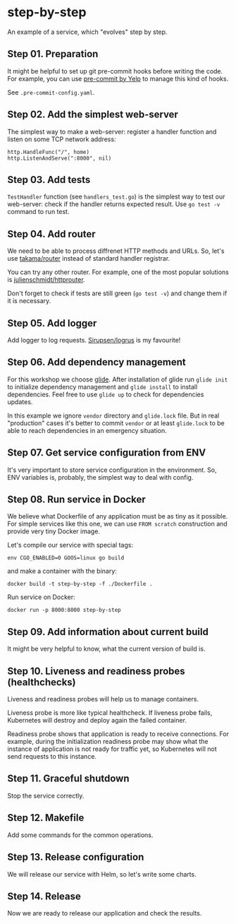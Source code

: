 # step-by-step

An example of a service, which "evolves" step by step.

## Step 01. Preparation

It might be helpful to set up git pre-commit hooks before writing the code.
For example, you can use [pre-commit by Yelp](http://pre-commit.com) to manage this kind of hooks.

See `.pre-commit-config.yaml`.

## Step 02. Add the simplest web-server

The simplest way to make a web-server: register a handler function and listen on some TCP network address:
 
    http.HandleFunc("/", home)
    http.ListenAndServe(":8000", nil)

## Step 03. Add tests

`TestHandler` function (see `handlers_test.go`) is the simplest way to test our web-server: check if the handler
returns expected result. Use `go test -v` command to run test.

## Step 04. Add router

We need to be able to process diffrenet HTTP methods and URLs. 
So, let's use [takama/router](https://github.com/takama/router) instead of standard handler registrar.

You can try any other router. 
For example, one of the most popular solutions is [julienschmidt/httprouter](https://github.com/julienschmidt/httprouter).

Don't forget to check if tests are still green (`go test -v`) and change them if it is necessary.

## Step 05. Add logger

Add logger to log requests. [Sirupsen/logrus](https://github.com/Sirupsen/logrus) is my favourite!

## Step 06. Add dependency management

For this workshop we choose [glide](https://glide.sh). 
After installation of glide run `glide init` to initialize dependency management and `glide install` to install
dependencies. Feel free to use `glide up` to check for dependencies updates.

In this example we ignore `vendor` directory and `glide.lock` file. But in real "production" cases it's
better to commit `vendor` or at least `glide.lock` to be able to reach dependencies in an emergency situation.

## Step 07. Get service configuration from ENV

It's very important to store service configuration in the environment.
So, ENV variables is, probably, the simplest way to deal with config.

## Step 08. Run service in Docker

We believe what Dockerfile of any application must be as tiny as it possible.
For simple services like this one, we can use `FROM scratch` construction and provide
very tiny Docker image.

Let's compile our service with special tags: 

    env CGO_ENABLED=0 GOOS=linux go build

and make a container with the binary:

    docker build -t step-by-step -f ./Dockerfile .
    
Run service on Docker:

    docker run -p 8000:8000 step-by-step 

## Step 09. Add information about current build

It might be very helpful to know, what the current version of build is.

## Step 10. Liveness and readiness probes (healthchecks)

Liveness and readiness probes will help us to manage containers.

Liveness probe is more like typical healthcheck.
If liveness probe fails, Kubernetes will destroy and deploy again the failed container.

Readiness probe shows that application is ready to receive connections.
For example, during the initialization readiness probe may show what
the instance of application is not ready for traffic yet, so Kubernetes will not send
requests to this instance.

## Step 11. Graceful shutdown

Stop the service correctly.

## Step 12. Makefile

Add some commands for the common operations.

## Step 13. Release configuration

We will release our service with Helm, so let's write some charts.

## Step 14. Release

Now we are ready to release our application and check the results.
